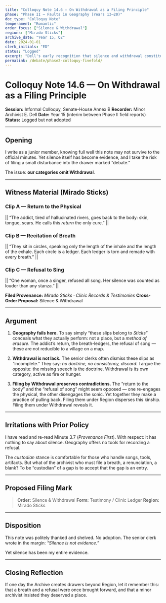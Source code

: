 ```yaml
---
title: "Colloquy Note 14.6 — On Withdrawal as a Filing Principle"
phase: "Phase II — Faults in Geography (Years 13–20)"
doc_type: "Colloquy Note"
temperament: "Romantic"
order_focus: ["Silence & Withdrawal"]
regions: ["Mirado Sticks"]
archive_date: "Year 15, Q2"
date: 2024-01-01
clerk_initials: "ED"
status: "Logged"
excerpt: "Dell's early recognition that silence and withdrawal constitute active methods requiring their own Order, not mere absence to be dismissed"
permalink: /debate/phase2-colloquy-fivefold/
---
```


# Colloquy Note 14.6 — On Withdrawal as a Filing Principle

**Session:** Informal Colloquy, Senate-House Annex B
**Recorder:** Minor Archivist E. Dell
**Date:** Year 15 (interim between Phase II field reports)
**Status:** Logged but not adopted

---

## Opening

I write as a junior member, knowing full well this note may not survive to the official minutes. Yet silence itself has become evidence, and I take the risk of filing a small disturbance into the drawer marked “debate.”

The issue: **our categories omit Withdrawal**.

---

## Witness Material (Mirado Sticks)

### Clip A — Return to the Physical

|| “The addict, tired of hallucinated rivers, goes back to the body: skin, tongue, scars. He calls this *return* the only cure.” ||

### Clip B — Recitation of Breath

|| “They sit in circles, speaking only the length of the inhale and the length of the exhale. Each circle is a ledger. Each ledger is torn and remade with every breath.” ||

### Clip C — Refusal to Sing

|| “One woman, once a singer, refused all song. Her silence was counted as louder than any stanza.” ||

**Filed Provenance:** *Mirado Sticks · Clinic Records & Testimonies*
**Cross-Order Proposal:** Silence & Withdrawal

---

## Argument

1. **Geography fails here.**
   To say simply “these slips belong to *Sticks*” conceals what they actually perform: not a place, but a *method of erasure*. The addict’s return, the breath-ledgers, the refusal of song — these are not reducible to a village on a map.

2. **Withdrawal is not lack.**
   The senior clerks often dismiss these slips as “incomplete.” They say: *no doctrine, no consistency, discard.* I argue the opposite: the missing speech is the doctrine. Withdrawal is its own category, active as fire or hunger.

3. **Filing by Withdrawal preserves contradictions.**
   The “return to the body” and the “refusal of song” might seem opposed — one re-engages the physical, the other disengages the sonic. Yet together they make a practice of pulling back. Filing them under Region disperses this kinship. Filing them under Withdrawal reveals it.

---

## Irritations with Prior Policy

I have read and re-read Minute 3.7 (*Provenance First*). With respect: it has nothing to say about silence. Geography offers no tools for recording a refusal.

The *custodian* stance is comfortable for those who handle songs, tools, artifacts. But what of the archivist who must file a breath, a renunciation, a blank? To be “custodian” of a gap is to accept that the gap is an entry.

---

## Proposed Filing Mark

> **Order:** Silence & Withdrawal
> **Form:** Testimony / Clinic Ledger
> **Region:** Mirado Sticks

---

## Disposition

This note was politely thanked and shelved. No adoption. The senior clerk wrote in the margin: *“Silence is not evidence.”*

Yet silence has been my entire evidence.

---

## Closing Reflection

If one day the Archive creates drawers beyond Region, let it remember this: that a breath and a refusal were once brought forward, and that a minor archivist insisted they deserved a place.

